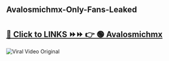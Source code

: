 
 ## Avalosmichmx-Only-Fans-Leaked

# <h2><a href="https://clipsfans.com/Avalosmichmx&ref=git">🔗 Click to LINKS ⏩⏩ 👉 🟢 Avalosmichmx </a></h2>

<a href="https://clipsfans.com/Avalosmichmx&ref=git" rel="nofollow" data-target="animated-image.originalLink"><img src="https://i.ibb.co.com/xMMVF88/686577567.gif" alt="Viral Video Original" style="max-width: 100%; display: inline-block;" data-target="animated-image.originalImage"></a>
